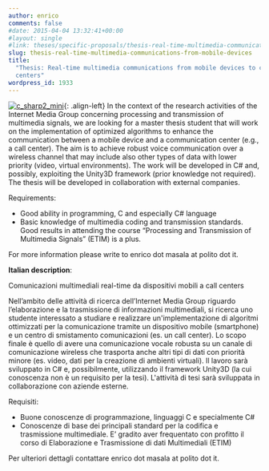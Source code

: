 ```yaml
---
author: enrico
comments: false
#date: 2015-04-04 13:32:41+00:00
#layout: single
#link: theses/specific-proposals/thesis-real-time-multimedia-communications-from-mobile-devices/
slug: thesis-real-time-multimedia-communications-from-mobile-devices
title:
  "Thesis: Real-time multimedia communications from mobile devices to communication
  centers"
wordpress_id: 1933
---
```


[![c_sharp2_mini]({{site.baseurl}}/res/2015/04/c_sharp2_mini.png)]({{site.baseurl}}/res/2015/04/c_sharp2_mini.png){: .align-left} In the context of the research activities of the Internet Media Group concerning processing and transmission of multimedia signals, we are looking for a master thesis student that will work on the implementation of optimized algorithms to enhance the communication between a mobile device and a communication center (e.g., a call center). The aim is to achieve robust voice communication over a wireless channel that may include also other types of data with lower priority (video, virtual environments). The work will be developed in C# and, possibly, exploiting the Unity3D framework (prior knowledge not required). The thesis will be developed in collaboration with external companies.

Requirements:

- Good ability in programming, C and especially C# language
- Basic knowledge of multimedia coding and transmission standards. Good results in attending the course “Processing and Transmission of Multimedia Signals” (ETIM) is a plus.

For more information please write to enrico dot masala at polito dot it.

**Italian description**:

Comunicazioni multimediali real-time da dispositivi mobili a call centers

Nell’ambito delle attività di ricerca dell’Internet Media Group riguardo l’elaborazione e la trasmissione di informazioni multimediali, si ricerca uno studente interessato a studiare e realizzare un'implementazione di algoritmi ottimizzati per la comunicazione tramite un dispositivo mobile (smartphone) e un centro di smistamento comunicazioni (es. un call center). Lo scopo finale è quello di avere una comunicazione vocale robusta su un canale di comunicazione wireless che trasporta anche altri tipi di dati con priorità minore (es. video, dati per la creazione di ambienti virtuali). Il lavoro sarà sviluppato in C# e, possibilmente, utilizzando il framework Unity3D (la cui conoscenza non è un requisito per la tesi). L'attività di tesi sarà sviluppata in collaborazione con aziende esterne.

Requisiti:

- Buone conoscenze di programmazione, linguaggi C e specialmente C#
- Conoscenze di base dei principali standard per la codifica e trasmissione multimediale. E’ gradito aver frequentato con profitto il corso di Elaborazione e Trasmissione di dati Multimediali (ETIM)

Per ulteriori dettagli contattare enrico dot masala at polito dot it.
